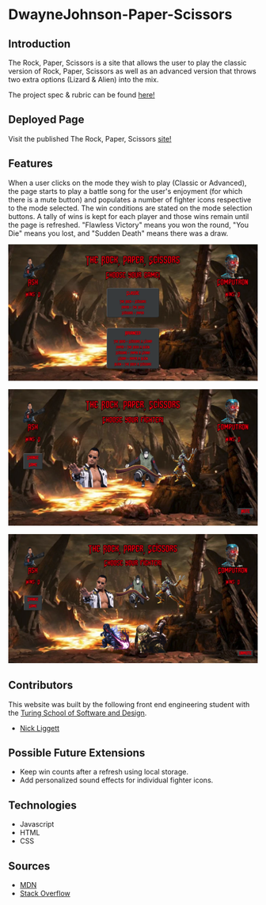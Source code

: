 # DwayneJohnson-Paper-Scissors

## Introduction
The Rock, Paper, Scissors is a site that allows the user to play the classic version of Rock, Paper, Scissors as well as an advanced version that throws two extra options (Lizard & Alien) into the mix.

The project spec & rubric can be found [here!](https://frontend.turing.edu/projects/module-1/rock-paper-scissors-solo-v2.html)

## Deployed Page
Visit the published The Rock, Paper, Scissors [site!](https://NickLiggett.github.io/DwayneJohnson-Paper-Scissors/)

## Features
When a user clicks on the mode they wish to play (Classic or Advanced), the page starts to play a battle song for the user's enjoyment (for which there is a mute button) and populates a number of fighter icons respective to the mode selected. The win conditions are stated on the mode selection buttons. A tally of wins is kept for each player and those wins remain until the page is refreshed. "Flawless Victory" means you won the round, "You Die" means you lost, and "Sudden Death" means there was a draw.

 ![Home Page](./assets/Home-View.png)

 ![Classic Mode](./assets/Classic-Mode.png)

 ![Advanced Mode](./assets/Advanced-Mode.png)


## Contributors
This website was built by the following front end engineering student with the [Turing School of Software and Design](https://turing.edu/).

  - [Nick Liggett](https://github.com/NickLiggett)

## Possible Future Extensions
  - Keep win counts after a refresh using local storage.
  - Add personalized sound effects for individual fighter icons.

## Technologies
  - Javascript
  - HTML
  - CSS
  
## Sources
  - [MDN](http://developer.mozilla.org/en-US/)
  - [Stack Overflow](https://stackoverflow.com/)
